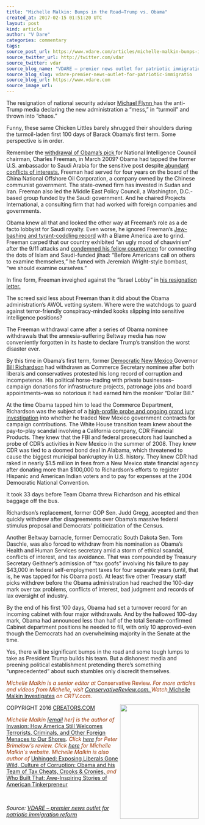 ```yaml
---
title: "Michelle Malkin: Bumps in the Road–Trump vs. Obama"
created_at: 2017-02-15 01:51:20 UTC
layout: post
kind: article
author: "V Dare"
categories: commentary
tags: 
source_post_url: https://www.vdare.com/articles/michelle-malkin-bumps-in-the-road-trump-vs-obama
source_twitter_url: http://twitter.com/vdar
source_twitter: vdar
source_blog_name: "VDARE – premier news outlet for patriotic immigration reform"
source_blog_slug: vdare-premier-news-outlet-for-patriotic-immigratio
source_blog_url: https://www.vdare.com
source_image_url: 
---
```

<div class="pf-content"><p>The resignation of national security advisor <a href="https://pjmedia.com/michaelwalsh/2017/02/14/the-empire-strikes-back/">Michael Flynn </a>has the anti-Trump media declaring the new administration a &#8220;mess,&#8221; in &#8220;turmoil&#8221; and thrown into &#8220;chaos.&#8221;</p>
<p>Funny, these same Chicken Littles barely shrugged their shoulders during the turmoil-laden first 100 days of Barack Obama&#8217;s first term. Some perspective is in order.</p>
<p>Remember the <a href="http://www.washingtonpost.com/wp-dyn/content/article/2009/03/11/AR2009031103384.html">withdrawal of Obama&#8217;s pick </a>for National Intelligence Council chairman, Charles Freeman, in March 2009? Obama had tapped the former U.S. ambassador to Saudi Arabia for the sensitive post despite<a href="http://www.newsweek.com/facing-opposition-obama-intel-pick-pulls-out-76211"> abundant conflicts of interests.</a> Freeman had served for four years on the board of the China National Offshore Oil Corporation, a company owned by the Chinese communist government. The state-owned firm has invested in Sudan and Iran. Freeman also led the Middle East Policy Council, a Washington, D.C.-based group funded by the Saudi government. And he chaired Projects International, a consulting firm that had worked with foreign companies and governments.</p>
<p>Obama knew all that and looked the other way at Freeman&#8217;s role as a de facto lobbyist for Saudi royalty. Even worse, he ignored Freeman&#8217;s <a href="http://www.discoverthenetworks.org/individualProfile.asp?indid=2381">Jew-bashing and tyrant-coddling record</a> with a Blame America axe to grind. Freeman carped that our country exhibited &#8220;an ugly mood of chauvinism&#8221; after the 9/11 attacks and <a href="http://archive.frontpagemag.com/readArticle.aspx?ARTID=34290">condemned his fellow countrymen</a> for connecting the dots of Islam and Saudi-funded jihad: &#8220;Before Americans call on others to examine themselves,&#8221; he fumed with Jeremiah Wright-style bombast, &#8220;we should examine ourselves.&#8221;</p>
<p>In fine form, Freeman inveighed against the &#8220;Israel Lobby&#8221; in <a href="http://foreignpolicy.com/2009/03/10/freeman-speaks-out-on-his-exit/">his resignation letter.</a></p>
<p>The screed said less about Freeman than it did about the Obama administration&#8217;s AWOL vetting system. Where were the watchdogs to guard against terror-friendly conspiracy-minded kooks slipping into sensitive intelligence positions?</p>
<p>The Freeman withdrawal came after a series of Obama nominee withdrawals that the amnesia-suffering Beltway media has now conveniently forgotten in its haste to declare Trump&#8217;s transition the worst disaster ever.</p>
<p>By this time in Obama&#8217;s first term, former <a href="http://www.vdare.com/articles/memo-from-mexico-by-allan-wall-191">Democratic New Mexico </a>Governor <a href="https://www.google.com/search?q=bill+richardson+site:www.vdare.com">Bill Richardson</a> had withdrawn as Commerce Secretary nominee after both liberals and conservatives protested his long record of corruption and incompetence. His political horse-trading with private businesses&#8211;campaign donations for infrastructure projects, patronage jobs and board appointments&#8211;was so notorious it had earned him the moniker &#8220;Dollar Bill.&#8221;</p>
<p>At the time Obama tapped him to lead the Commerce Department, Richardson was the subject of a <a href="http://www.vdare.com/posts/richardson-under-investigation-for-possible-extortion-bows-out-as-commerce-secretary-designate">high-profile probe and ongoing grand jury investigation</a> into whether he traded New Mexico government contracts for campaign contributions. The White House transition team knew about the pay-to-play scandal involving a California company, CDR Financial Products. They knew that the FBI and federal prosecutors had launched a probe of CDR&#8217;s activities in New Mexico in the summer of 2008. They knew CDR was tied to a doomed bond deal in Alabama, which threatened to cause the biggest municipal bankruptcy in U.S. history. They knew CDR had raked in nearly $1.5 million in fees from a New Mexico state financial agency after donating more than $100,000 to Richardson&#8217;s efforts to register Hispanic and American Indian voters and to pay for expenses at the 2004 Democratic National Convention.</p><!-- TAG START { player: "7518-804336-VDare - Outstream - Rev", owner: "ONE Video by AOL", for: "ONE Video by AOL" - BEINJS } --><div id="57966237cc52c74a5e1363c4" class="vdb_player vdb_57966237cc52c74a5e1363c456bcd17ce4b018167fea5539">    <script type="text/javascript" src="//delivery.vidible.tv/jsonp/pid=57966237cc52c74a5e1363c4/56bcd17ce4b018167fea5539_bein.js"></script></div><!-- TAG END { date: 07/25/16 } -->
<p>It took 33 days before Team Obama threw Richardson and his ethical baggage off the bus.</p>
<p>Richardson&#8217;s replacement, former GOP Sen. Judd Gregg, accepted and then quickly withdrew after disagreements over Obama&#8217;s massive federal stimulus proposal and Democrats&#8217; politicization of the Census.</p>
<p>Another Beltway barnacle, former Democratic South Dakota Sen. Tom Daschle, was also forced to withdraw from his nomination as Obama&#8217;s Health and Human Services secretary amid a storm of ethical scandal, conflicts of interest, and tax avoidance. That was compounded by Treasury Secretary Geithner&#8217;s admission of &#8220;tax goofs&#8221; involving his failure to pay $43,000 in federal self-employment taxes for four separate years (until, that is, he was tapped for his Obama post). At least five other Treasury staff picks withdrew before the Obama administration had reached the 100-day mark over tax problems, conflicts of interest, bad judgment and records of lax oversight of industry.</p>
<p>By the end of his first 100 days, Obama had set a turnover record for an incoming cabinet with four major withdrawals. And by the hallowed 100-day mark, Obama had announced less than half of the total Senate-confirmed Cabinet department positions he needed to fill, with only 10 approved&#8211;even though the Democrats had an overwhelming majority in the Senate at the time.</p>
<p>Yes, there will be significant bumps in the road and some tough lumps to take as President Trump builds his team. But a dishonest media and preening political establishment pretending there&#8217;s something &#8220;unprecedented&#8221; about such stumbles only discredit themselves.</p>
<p><span style="color: #993300;"><i>Michelle Malkin is a senior editor at </i>Conservative Review.<i> For more articles and videos from Michelle, visit <a href="https://www.conservativereview.com/">ConservativeReview.com. </a></i><em>Watch</em><a href="https://www.crtv.com/michelle-malkin-investigates"> Michelle Malkin Investigates</a><em> on CRTV.com.</em></span></p>
<p><a href="http://www.amazon.com/Sold-Out-Billionaires-Bipartisan-Crapweasels/dp/1501115944"><img class="alignright size-medium wp-image-73126" title="" src="https://s3-us-west-2.amazonaws.com/vdare-live/wp-content/uploads/2015/11/malkinsoldout-206x300.png" alt="" width="206" height="300" align="right" srcset="https://www.vdare.com/wp-content/uploads/2015/11/malkinsoldout-206x300.png 206w, https://www.vdare.com/wp-content/uploads/2015/11/malkinsoldout-103x150.png 103w, https://www.vdare.com/wp-content/uploads/2015/11/malkinsoldout-703x1024.png 703w, https://www.vdare.com/wp-content/uploads/2015/11/malkinsoldout.png 894w" sizes="(max-width: 206px) 100vw, 206px" /></a>COPYRIGHT 2016 <a href="http://CREATORS.COM">CREATORS.COM</a></p>
<p><em><span style="color: #993300;">Michelle Malkin</span> [<a href="mailto:malkinblog@gmail.com">email</a> <span style="color: #993300;">her] is the author of</span> </em><a href="http://www.amazon.com/Invasion-America-Welcomes-Terrorists-Criminals/dp/0895261464/?_encoding=UTF8&amp;camp=1789&amp;creative=9325&amp;linkCode=ur2&amp;tag=vd0b-20">Invasion: How America Still Welcomes Terrorists, Criminals, and Other Foreign Menaces to Our Shores</a>.<em> <span style="color: #993300;">Click</span> <a href="http://vdare.com/articles/malkins-invasion-the-review">here</a> f<span style="color: #993300;">or Peter Brimelow’s review. Click <a href="http://www.michellemalkin.com/">here</a> for Michelle Malkin`s website. Michelle Malkin is also author of</span> </em><a href="http://www.amazon.com/exec/obidos/tg/detail/-/0895260301/?_encoding=UTF8&amp;camp=1789&amp;creative=9325&amp;linkCode=ur2&amp;tag=vd0b-20">Unhinged: Exposing Liberals Gone Wild, </a><a href="http://www.amazon.com/Who-Built-That-Awe-Inspiring-Tinkerpreneurs-ebook/dp/B00PDXSEZW/vd0b-20">Culture of Corruption: Obama and his Team of Tax Cheats, Crooks &amp; Cronies, </a><em><span style="color: #993300;">and </span></em><a href="http://www.amazon.com/Who-Built-That-Awe-Inspiring-Tinkerpreneurs-ebook/dp/B00PDXSEZW/vd0b-20">Who Built That: Awe-Inspiring Stories of American Tinkerpreneur</a></p>
<p>&nbsp;</p>
</div><div class="">
    <i>Source: <a href="https://www.vdare.com">VDARE – premier news outlet for patriotic immigration reform</a></i>
</div>
